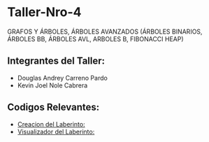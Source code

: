 # Taller-Nro-4
GRAFOS Y ÁRBOLES, ÁRBOLES AVANZADOS (ÁRBOLES BINARIOS, ÁRBOLES BB, ÁRBOLES AVL, ARBOLES B, FIBONACCI HEAP)

## Integrantes del Taller:
- Douglas Andrey Carreno Pardo
- Kevin Joel Nole Cabrera
  
## Codigos Relevantes:
- [Creacion del Laberinto:](https://github.com/Dougdree/Taller-Nro-4/blob/main/unl-practica2/src/main/java/com/unl/practica2/base/controller/practica3/LabyrinthGenerator.java)
- [Visualizador del Laberinto:](https://github.com/Dougdree/Taller-Nro-4/blob/main/unl-practica2/src/main/java/com/unl/practica2/base/controller/practica3/LabyrinthVisualizer.java)
